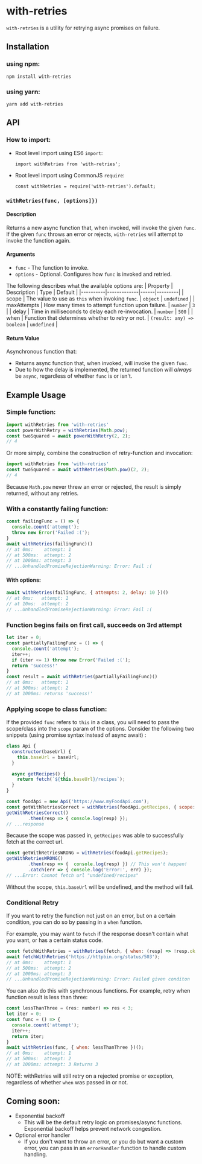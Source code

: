 # with-retries
`with-retries` is a utility for retrying async promises on failure.

## Installation
### using npm:
```
npm install with-retries
```
### using yarn:
```
yarn add with-retries
```

## API
### How to import:
- Root level import using ES6 `import`:
    ```
    import withRetries from 'with-retries';
    ```
- Root level import using CommonJS `require`:
    ```
    const withRetries = require('with-retries').default;
    ```
  
### `withRetries(func, [options]})`
#### Description
Returns a new async function that, when invoked, will invoke the given `func`. If the given `func` throws an error or
rejects, `with-retries` will attempt to invoke the function again. 

#### Arguments
* `func` - The function to invoke.
* `options` - Optional. Configures how `func` is invoked and retried.

The following describes what the available options are:
| Property | Description | Type | Default |
|----------|-------------|------|---------|
| scope | The value to use as `this` when invoking `func`. | `object` | `undefined` |
| maxAttempts | How many times to attempt function upon failure. | `number` | `3` |
| delay | Time in milliseconds to delay each re-invocation. | `number` | `500` |
| when | Function that determines whether to retry or not. | `(result: any) => boolean` | `undefined` |

#### Return Value
Asynchronous function that:
* Returns async function that, when invoked, will invoke the given `func`.
* Due to how the delay is implemented, the returned function will _always_ be `async`, regardless of whether `func` is or isn't.

## Example Usage
### Simple function:
```javascript
import withRetries from 'with-retries'
const powerWithRetry = withRetries(Math.pow);
const twoSquared = await powerWithRetry(2, 2);
// 4
```
Or more simply, combine the construction of retry-function and invocation:
```javascript
import withRetries from 'with-retries'
const twoSquared = await withRetries(Math.pow)(2, 2);
// 4
```
Because `Math.pow` never threw an error or rejected, the result is simply returned, without any retries.

### With a constantly failing function:
```javascript
const failingFunc = () => {
  console.count('attempt');
  throw new Error('Failed :(');
} 
await withRetries(failingFunc)()
// at 0ms:    attempt: 1
// at 500ms:  attempt: 2
// at 1000ms: attempt: 3
// ...UnhandledPromiseRejectionWarning: Error: Fail :(
```

#### With options:
```javascript
await withRetries(failingFunc, { attempts: 2, delay: 10 })()
// at 0ms:   attempt: 1
// at 10ms:  attempt: 2
// ...UnhandledPromiseRejectionWarning: Error: Fail :(
```

### Function begins fails on first call, succeeds on 3rd attempt
```javascript
let iter = 0;
const partiallyFailingFunc = () => {
  console.count('attempt');
  iter++;
  if (iter <= 1) throw new Error('Failed :(');
  return 'success!'
}
const result = await withRetries(partiallyFailingFunc)()
// at 0ms:   attempt: 1
// at 500ms: attempt: 2
// at 1000ms: returns 'success!'
```

### Applying scope to class function:
If the provided `func` refers to `this` in a class, you will need to pass the scope/class into the `scope` param of the options.
Consider the following two snippets (using promise syntax instead of async await) :
```javascript
class Api {
  constructor(baseUrl) {
    this.baseUrl = baseUrl;
  }

  async getRecipes() {
    return fetch(`${this.baseUrl}/recipes`);
  }
}

const foodApi = new Api('https://www.myFoodApi.com');
const getWithRetriesCorrect = withRetries(foodApi.getRecipes, { scope: foodApi });
getWithRetriesCorrect()
        .then(resp => { console.log(resp) });
// ...response
```
Because the scope was passed in, `getRecipes` was able to successfully fetch at the correct url.

```javascript
const getWithRetriesWRONG = withRetries(foodApi.getRecipes);
getWithRetriesWRONG()
        .then(resp => {  console.log(resp) }) // This won't happen!
        .catch(err => { console.log('Error:', err) }); 
// ...Error: Cannot fetch url "undefined/recipes"
```
Without the scope, `this.baseUrl` will be undefined, and the method will fail.

### Conditional Retry
If you want to retry the function not just on an error, but on a certain condition, you can do so by passing in a `when` function.

For example, you may want to `fetch` if the response doesn't contain what you want, or has a certain status code.
```javascript
const fetchWithRetries = withRetries(fetch, { when: (resp) => !resp.ok }); // Retry when response is NOT ok (not 200/300)
await fetchWithRetries('https://httpbin.org/status/503');
// at 0ms:    attempt: 1
// at 500ms:  attempt: 2
// at 1000ms: attempt: 3
// ...UnhandledPromiseRejectionWarning: Error: Failed given conditon
```

You can also do this with synchronous functions. For example, retry when function result is less than three:
```javascript
const lessThanThree = (res: number) => res < 3;
let iter = 0;
const func = () => {
  console.count('attempt');
  iter++;
  return iter;
}
await withRetries(func, { when: lessThanThree })();
// at 0ms:    attempt: 1
// at 500ms:  attempt: 2
// at 1000ms: attempt: 3 Returns 3
```

NOTE: withRetries will still retry on a rejected promise or exception, regardless of whether `when` was passed in or not.

## Coming soon:
* Exponential backoff
  * This will be the default retry logic on promises/async functions. Exponential backoff helps prevent network congestion.
* Optional error handler
  * If you don't want to throw an error, or you do but want a custom error, you can pass in an `errorHandler` function to handle custom handling.
  